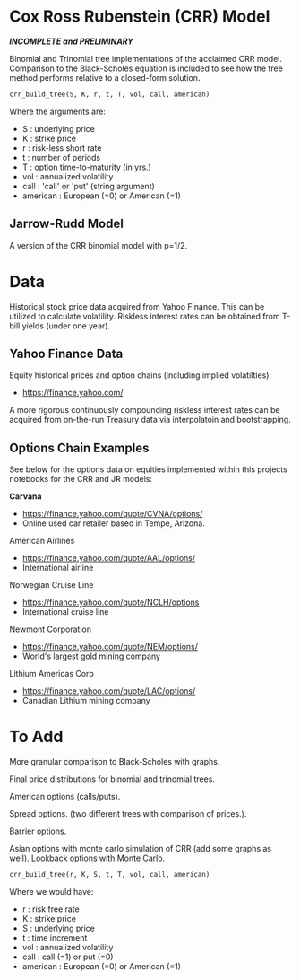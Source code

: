 # Cox Ross Rubenstein (CRR) Model

***INCOMPLETE and PRELIMINARY***

Binomial and Trinomial tree implementations of the acclaimed CRR model. Comparison to the Black-Scholes equation is included to see how the tree method performs relative to a
closed-form solution.

```python
crr_build_tree(S, K, r, t, T, vol, call, american)
```
Where the arguments are:
* S : underlying price
* K : strike price 
* r : risk-less short rate 
* t : number of periods 
* T : option time-to-maturity (in yrs.)
* vol : annualized volatility
* call : 'call' or 'put' (string argument)
* american : European (=0) or American (=1)

## Jarrow-Rudd Model 

A version of the CRR binomial model with p=1/2. 

# Data 

Historical stock price data acquired from Yahoo Finance. This can be utilized to calculate volatility. Riskless interest rates can be obtained from T-bill yields (under one year).

## Yahoo Finance Data 
Equity historical prices and option chains (including implied volatilties):
* https://finance.yahoo.com/

A more rigorous continuously compounding riskless interest rates can be acquired from on-the-run Treasury data via interpolatoin and bootstrapping. 

## Options Chain Examples 

See below for the options data on equities implemented within this projects notebooks for the CRR and JR models: 

**Carvana** 
* https://finance.yahoo.com/quote/CVNA/options/
* Online used car retailer based in Tempe, Arizona.

American Airlines 
* https://finance.yahoo.com/quote/AAL/options/
* International airline 

Norwegian Cruise Line
* https://finance.yahoo.com/quote/NCLH/options
* International cruise line 

Newmont Corporation 
* https://finance.yahoo.com/quote/NEM/options/
* World's largest gold mining company

Lithium Americas Corp
* https://finance.yahoo.com/quote/LAC/options/
* Canadian Lithium mining company 

# To Add

More granular comparison to Black-Scholes with graphs. 

Final price distributions for binomial and trinomial trees.

American options (calls/puts). 

Spread options. (two different trees with comparison of prices.).

Barrier options.

Asian options with monte carlo simulation of CRR (add some graphs as well). Lookback options with Monte Carlo.

```python
crr_build_tree(r, K, S, t, T, vol, call, american)
```
Where we would have:
* r : risk free rate 
* K : strike price 
* S : underlying price 
* t : time increment
* vol : annualized volatility
* call : call (=1) or put (=0)
* american : European (=0) or American (=1)
